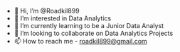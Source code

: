 - 👋 Hi, I’m @Roadkil899
- 👀 I’m interested in Data Analytics
- 🌱 I’m currently learning to be a Junior Data Analyst
- 💞️ I’m looking to collaborate on Data Analytics Projects
- 📫 How to reach me - roadkil899@gmail.com

<!---
Roadkil899/Roadkil899 is a ✨ special ✨ repository because its `README.md` (this file) appears on your GitHub profile.
You can click the Preview link to take a look at your changes.
--->
